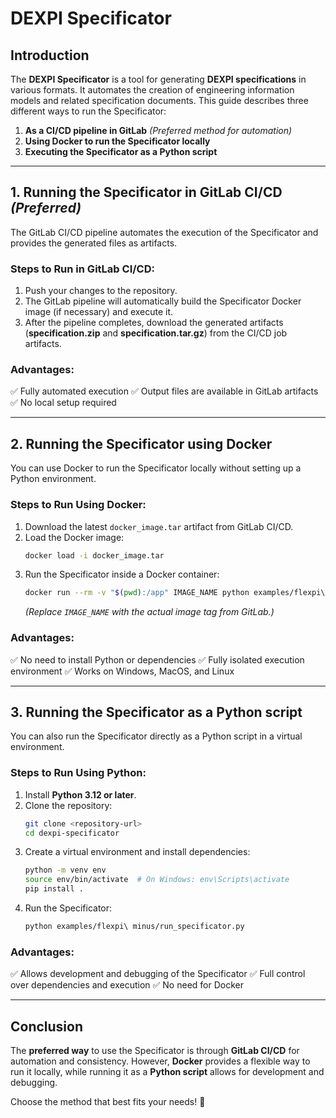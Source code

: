 # DEXPI Specificator

## Introduction
The **DEXPI Specificator** is a tool for generating **DEXPI specifications** in various formats. It automates the creation of engineering information models and related specification documents. This guide describes three different ways to run the Specificator:

1. **As a CI/CD pipeline in GitLab** *(Preferred method for automation)*
2. **Using Docker to run the Specificator locally**
3. **Executing the Specificator as a Python script**

---

## 1. Running the Specificator in GitLab CI/CD *(Preferred)*
The GitLab CI/CD pipeline automates the execution of the Specificator and provides the generated files as artifacts.

### **Steps to Run in GitLab CI/CD:**
1. Push your changes to the repository.
2. The GitLab pipeline will automatically build the Specificator Docker image (if necessary) and execute it.
3. After the pipeline completes, download the generated artifacts (**specification.zip** and **specification.tar.gz**) from the CI/CD job artifacts.

### **Advantages:**
✅ Fully automated execution
✅ Output files are available in GitLab artifacts
✅ No local setup required

---

## 2. Running the Specificator using Docker
You can use Docker to run the Specificator locally without setting up a Python environment.

### **Steps to Run Using Docker:**
1. Download the latest `docker_image.tar` artifact from GitLab CI/CD.
2. Load the Docker image:
   ```sh
   docker load -i docker_image.tar
   ```
3. Run the Specificator inside a Docker container:
   ```sh
   docker run --rm -v "$(pwd):/app" IMAGE_NAME python examples/flexpi\ minus/run_specificator.py
   ```
   *(Replace `IMAGE_NAME` with the actual image tag from GitLab.)*

### **Advantages:**
✅ No need to install Python or dependencies
✅ Fully isolated execution environment
✅ Works on Windows, MacOS, and Linux

---

## 3. Running the Specificator as a Python script
You can also run the Specificator directly as a Python script in a virtual environment.

### **Steps to Run Using Python:**
1. Install **Python 3.12 or later**.
2. Clone the repository:
   ```sh
   git clone <repository-url>
   cd dexpi-specificator
   ```
3. Create a virtual environment and install dependencies:
   ```sh
   python -m venv env
   source env/bin/activate  # On Windows: env\Scripts\activate
   pip install .
   ```
4. Run the Specificator:
   ```sh
   python examples/flexpi\ minus/run_specificator.py
   ```

### **Advantages:**
✅ Allows development and debugging of the Specificator
✅ Full control over dependencies and execution
✅ No need for Docker

---

## Conclusion
The **preferred way** to use the Specificator is through **GitLab CI/CD** for automation and consistency. However, **Docker** provides a flexible way to run it locally, while running it as a **Python script** allows for development and debugging.

Choose the method that best fits your needs! 🚀

